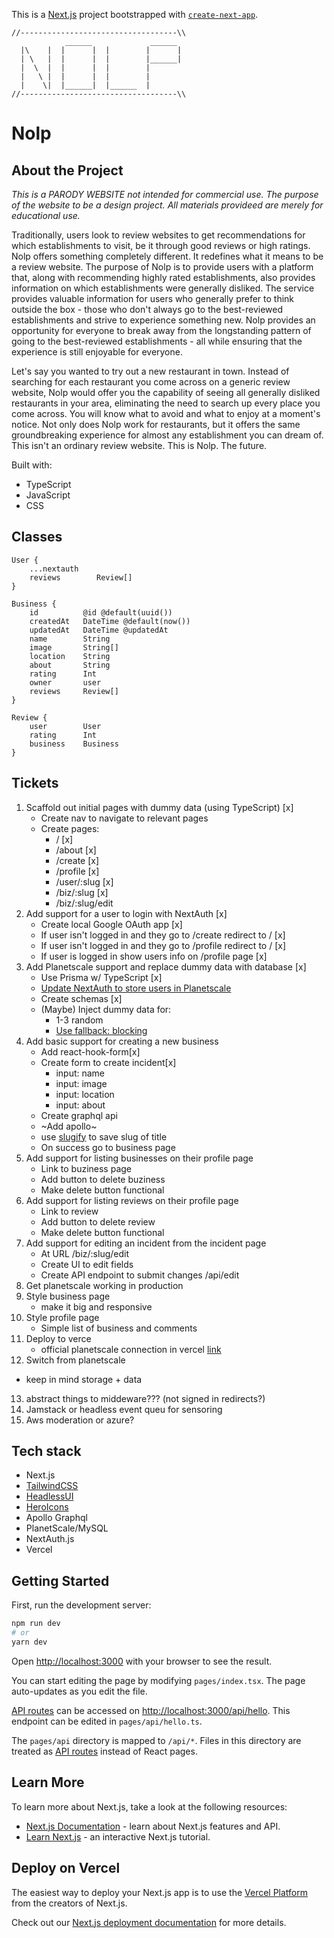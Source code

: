 This is a [Next.js](https://nextjs.org/) project bootstrapped with [`create-next-app`](https://github.com/vercel/next.js/tree/canary/packages/create-next-app).

```
//-----------------------------------\\
            ______             ______
  |\    |  |      |  |        |      |
  | \   |  |      |  |        |______|
  |  \  |  |      |  |        |
  |   \ |  |      |  |        |
  |    \|  |______|  |______  |
//-----------------------------------\\
```

# Nolp

## About the Project

*This is a PARODY WEBSITE not intended for commercial use. The purpose of the website to be a design project. All materials provideed are merely for educational use.*

Traditionally, users look to review websites to get recommendations for which establishments to visit, be it through good reviews or high ratings. Nolp offers something completely different. It redefines what it means to be a review website. The purpose of Nolp is to provide users with a platform that, along with recommending highly rated establishments, also provides information on which establishments were generally disliked. The service provides valuable information for users who generally prefer to think outside the box - those who don't always go to the best-reviewed establishments and strive to experience something new. Nolp provides an opportunity for everyone to break away from the longstanding pattern of going to the best-reviewed establishments - all while ensuring that the experience is still enjoyable for everyone.

Let's say you wanted to try out a new restaurant in town. Instead of searching for each restaurant you come across on a generic review website, Nolp would offer you the capability of seeing all generally disliked restaurants in your area, eliminating the need to search up every place you come across. You will know what to avoid and what to enjoy at a moment's notice. Not only does Nolp work for restaurants, but it offers the same groundbreaking experience for almost any establishment you can dream of. This isn't an ordinary review website. This is Nolp. The future.

Built with:
 - TypeScript
 - JavaScript
 - CSS

## Classes

```
User {
    ...nextauth
    reviews        Review[]
}

Business {
    id          @id @default(uuid())
    createdAt   DateTime @default(now())
    updatedAt   DateTime @updatedAt
    name        String
    image       String[]
    location    String
    about       String
    rating      Int
    owner       user
    reviews     Review[]
}

Review {
    user        User
    rating      Int
    business    Business
}
```

## Tickets

1. Scaffold out initial pages with dummy data (using TypeScript) [x]
   - Create nav to navigate to relevant pages
   - Create pages:
     - / [x]
     - /about [x]
     - /create [x]
     - /profile [x]
     - /user/:slug [x]
     - /biz/:slug [x]
     - /biz/:slug/edit
2. Add support for a user to login with NextAuth [x]
   - Create local Google OAuth app [x]
   - If user isn't logged in and they go to /create redirect to / [x]
   - If user isn't logged in and they go to /profile redirect to / [x]
   - If user is logged in show users info on /profile page [x]
3. Add Planetscale support and replace dummy data with database [x]
   - Use Prisma w/ TypeScript [x]
   - [Update NextAuth to store users in Planetscale](https://next-auth.js.org/configuration/options#database)
   - Create schemas [x]
   - (Maybe) Inject dummy data for:
     - 1-3 random
     - [Use fallback: blocking](https://nextjs.org/docs/basic-features/data-fetching#fallback-blocking)
4. Add basic support for creating a new business
   - Add react-hook-form[x]
   - Create form to create incident[x]
     - input: name
     - input: image
     - input: location
     - input: about
   - Create graphql api
   - ~Add apollo~
   - use [slugify](https://www.npmjs.com/package/slugify) to save slug of title
   - On success go to business page
5. Add support for listing businesses on their profile page
   - Link to buziness page
   - Add button to delete buziness
   - Make delete button functional
6. Add support for listing reviews on their profile page
   - Link to review
   - Add button to delete review
   - Make delete button functional
7. Add support for editing an incident from the incident page
   - At URL /biz/:slug/edit
   - Create UI to edit fields
   - Create API endpoint to submit changes /api/edit
8. Get planetscale working in production
9. Style business page
   - make it big and responsive
10. Style profile page
    - Simple list of business and comments
11. Deploy to verce
    - official planetscale connection in vercel [link](https://davidparks.dev/blog/planetscale-deployment-with-prisma/#deploying)
12. Switch from planetscale

- keep in mind storage + data

13. abstract things to middeware??? (not signed in redirects?)
14. Jamstack or headless event queu for sensoring
15. Aws moderation or azure?

## Tech stack

- Next.js
- [TailwindCSS](https://tailwindcss.com/docs/customizing-colors#color-palette-reference)
- [HeadlessUI](https://headlessui.dev/)
- [HeroIcons](https://heroicons.com/)
- Apollo Graphql
- PlanetScale/MySQL
- NextAuth.js
- Vercel

## Getting Started

First, run the development server:

```bash
npm run dev
# or
yarn dev
```

Open [http://localhost:3000](http://localhost:3000) with your browser to see the result.

You can start editing the page by modifying `pages/index.tsx`. The page auto-updates as you edit the file.

[API routes](https://nextjs.org/docs/api-routes/introduction) can be accessed on [http://localhost:3000/api/hello](http://localhost:3000/api/hello). This endpoint can be edited in `pages/api/hello.ts`.

The `pages/api` directory is mapped to `/api/*`. Files in this directory are treated as [API routes](https://nextjs.org/docs/api-routes/introduction) instead of React pages.

## Learn More

To learn more about Next.js, take a look at the following resources:

- [Next.js Documentation](https://nextjs.org/docs) - learn about Next.js features and API.
- [Learn Next.js](https://nextjs.org/learn) - an interactive Next.js tutorial.

## Deploy on Vercel

The easiest way to deploy your Next.js app is to use the [Vercel Platform](https://vercel.com/new?utm_medium=default-template&filter=next.js&utm_source=create-next-app&utm_campaign=create-next-app-readme) from the creators of Next.js.

Check out our [Next.js deployment documentation](https://nextjs.org/docs/deployment) for more details.
